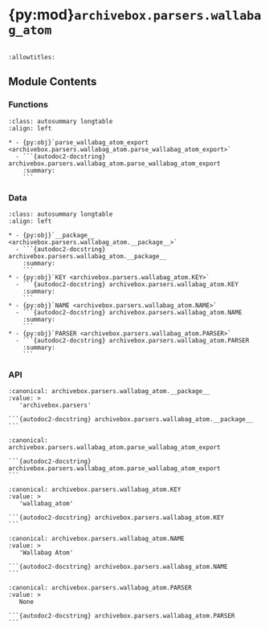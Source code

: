 # {py:mod}`archivebox.parsers.wallabag_atom`

```{py:module} archivebox.parsers.wallabag_atom
```

```{autodoc2-docstring} archivebox.parsers.wallabag_atom
:allowtitles:
```

## Module Contents

### Functions

````{list-table}
:class: autosummary longtable
:align: left

* - {py:obj}`parse_wallabag_atom_export <archivebox.parsers.wallabag_atom.parse_wallabag_atom_export>`
  - ```{autodoc2-docstring} archivebox.parsers.wallabag_atom.parse_wallabag_atom_export
    :summary:
    ```
````

### Data

````{list-table}
:class: autosummary longtable
:align: left

* - {py:obj}`__package__ <archivebox.parsers.wallabag_atom.__package__>`
  - ```{autodoc2-docstring} archivebox.parsers.wallabag_atom.__package__
    :summary:
    ```
* - {py:obj}`KEY <archivebox.parsers.wallabag_atom.KEY>`
  - ```{autodoc2-docstring} archivebox.parsers.wallabag_atom.KEY
    :summary:
    ```
* - {py:obj}`NAME <archivebox.parsers.wallabag_atom.NAME>`
  - ```{autodoc2-docstring} archivebox.parsers.wallabag_atom.NAME
    :summary:
    ```
* - {py:obj}`PARSER <archivebox.parsers.wallabag_atom.PARSER>`
  - ```{autodoc2-docstring} archivebox.parsers.wallabag_atom.PARSER
    :summary:
    ```
````

### API

````{py:data} __package__
:canonical: archivebox.parsers.wallabag_atom.__package__
:value: >
   'archivebox.parsers'

```{autodoc2-docstring} archivebox.parsers.wallabag_atom.__package__
```

````

````{py:function} parse_wallabag_atom_export(rss_file: typing.IO[str], **_kwargs) -> typing.Iterable[archivebox.index.schema.Link]
:canonical: archivebox.parsers.wallabag_atom.parse_wallabag_atom_export

```{autodoc2-docstring} archivebox.parsers.wallabag_atom.parse_wallabag_atom_export
```
````

````{py:data} KEY
:canonical: archivebox.parsers.wallabag_atom.KEY
:value: >
   'wallabag_atom'

```{autodoc2-docstring} archivebox.parsers.wallabag_atom.KEY
```

````

````{py:data} NAME
:canonical: archivebox.parsers.wallabag_atom.NAME
:value: >
   'Wallabag Atom'

```{autodoc2-docstring} archivebox.parsers.wallabag_atom.NAME
```

````

````{py:data} PARSER
:canonical: archivebox.parsers.wallabag_atom.PARSER
:value: >
   None

```{autodoc2-docstring} archivebox.parsers.wallabag_atom.PARSER
```

````

